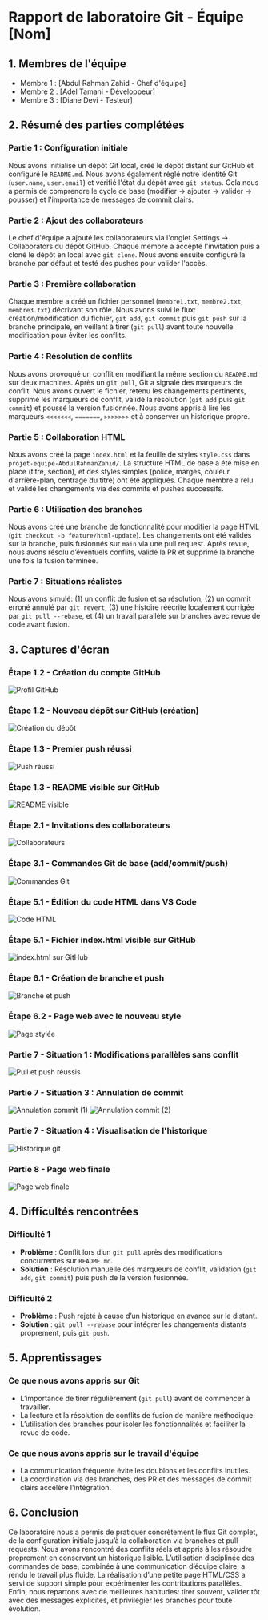 # Rapport de laboratoire Git - Équipe [Nom]

## 1. Membres de l'équipe
- Membre 1 : [Abdul Rahman Zahid - Chef d'équipe]
- Membre 2 : [Adel Tamani - Développeur]
- Membre 3 : [Diane Devi - Testeur]

## 2. Résumé des parties complétées

### Partie 1 : Configuration initiale
Nous avons initialisé un dépôt Git local, créé le dépôt distant sur GitHub et configuré le `README.md`. Nous avons également réglé notre identité Git (`user.name`, `user.email`) et vérifié l'état du dépôt avec `git status`. Cela nous a permis de comprendre le cycle de base (modifier → ajouter → valider → pousser) et l'importance de messages de commit clairs.

### Partie 2 : Ajout des collaborateurs
Le chef d'équipe a ajouté les collaborateurs via l'onglet Settings → Collaborators du dépôt GitHub. Chaque membre a accepté l'invitation puis a cloné le dépôt en local avec `git clone`. Nous avons ensuite configuré la branche par défaut et testé des pushes pour valider l'accès.

### Partie 3 : Première collaboration
Chaque membre a créé un fichier personnel (`membre1.txt`, `membre2.txt`, `membre3.txt`) décrivant son rôle. Nous avons suivi le flux: création/modification du fichier, `git add`, `git commit` puis `git push` sur la branche principale, en veillant à tirer (`git pull`) avant toute nouvelle modification pour éviter les conflits.

### Partie 4 : Résolution de conflits
Nous avons provoqué un conflit en modifiant la même section du `README.md` sur deux machines. Après un `git pull`, Git a signalé des marqueurs de conflit. Nous avons ouvert le fichier, retenu les changements pertinents, supprimé les marqueurs de conflit, validé la résolution (`git add` puis `git commit`) et poussé la version fusionnée. Nous avons appris à lire les marqueurs `<<<<<<<`, `=======`, `>>>>>>>` et à conserver un historique propre.

### Partie 5 : Collaboration HTML
Nous avons créé la page `index.html` et la feuille de styles `style.css` dans `projet-equipe-AbdulRahmanZahid/`. La structure HTML de base a été mise en place (titre, section), et des styles simples (police, marges, couleur d'arrière-plan, centrage du titre) ont été appliqués. Chaque membre a relu et validé les changements via des commits et pushes successifs.

### Partie 6 : Utilisation des branches
Nous avons créé une branche de fonctionnalité pour modifier la page HTML (`git checkout -b feature/html-update`). Les changements ont été validés sur la branche, puis fusionnés sur `main` via une pull request. Après revue, nous avons résolu d’éventuels conflits, validé la PR et supprimé la branche une fois la fusion terminée.

### Partie 7 : Situations réalistes
Nous avons simulé: (1) un conflit de fusion et sa résolution, (2) un commit erroné annulé par `git revert`, (3) une histoire réécrite localement corrigée par `git pull --rebase`, et (4) un travail parallèle sur branches avec revue de code avant fusion.

## 3. Captures d'écran

### Étape 1.2 - Création du compte GitHub
![Profil GitHub](../travail-a-remettre/screenshots/profil_github.png)

### Étape 1.2 - Nouveau dépôt sur GitHub (création)
![Création du dépôt](../travail-a-remettre/screenshots/capture_depot_git.png)

### Étape 1.3 - Premier push réussi
![Push réussi](../travail-a-remettre/screenshots/git_push_success.png)

### Étape 1.3 - README visible sur GitHub
![README visible](../travail-a-remettre/screenshots/readme_visible.png)

### Étape 2.1 - Invitations des collaborateurs
![Collaborateurs](../travail-a-remettre/screenshots/collaborateurs_invitations.png)

### Étape 3.1 - Commandes Git de base (add/commit/push)
![Commandes Git](../travail-a-remettre/screenshots/git_commands.png)

### Étape 5.1 - Édition du code HTML dans VS Code
![Code HTML](../travail-a-remettre/screenshots/codeHTML.png)

### Étape 5.1 - Fichier index.html visible sur GitHub
![index.html sur GitHub](../travail-a-remettre/screenshots/indexGithub.png)

### Étape 6.1 - Création de branche et push
![Branche et push](../travail-a-remettre/screenshots/creationBrancheEtPush.png)

### Étape 6.2 - Page web avec le nouveau style
![Page stylée](../travail-a-remettre/screenshots/pageWebAvecNouveauStyle.png)

### Partie 7 - Situation 1 : Modifications parallèles sans conflit
![Pull et push réussis](../travail-a-remettre/screenshots/terminalPullEtPush.png)

### Partie 7 - Situation 3 : Annulation de commit
![Annulation commit (1)](../travail-a-remettre/screenshots/terminalAnnulationCommit.png)
![Annulation commit (2)](../travail-a-remettre/screenshots/terminalAnnulationCommit2.png)

### Partie 7 - Situation 4 : Visualisation de l'historique
![Historique git](../travail-a-remettre/screenshots/terminalHistorique.png)

### Partie 8 - Page web finale
![Page web finale](../travail-a-remettre/screenshots/rapportFinal.png)

## 4. Difficultés rencontrées

### Difficulté 1
- **Problème** : Conflit lors d’un `git pull` après des modifications concurrentes sur `README.md`.
- **Solution** : Résolution manuelle des marqueurs de conflit, validation (`git add`, `git commit`) puis push de la version fusionnée.

### Difficulté 2
- **Problème** : Push rejeté à cause d’un historique en avance sur le distant.
- **Solution** : `git pull --rebase` pour intégrer les changements distants proprement, puis `git push`.

## 5. Apprentissages

### Ce que nous avons appris sur Git
- L’importance de tirer régulièrement (`git pull`) avant de commencer à travailler.
- La lecture et la résolution de conflits de fusion de manière méthodique.
- L’utilisation des branches pour isoler les fonctionnalités et faciliter la revue de code.

### Ce que nous avons appris sur le travail d'équipe
- La communication fréquente évite les doublons et les conflits inutiles.
- La coordination via des branches, des PR et des messages de commit clairs accélère l’intégration.

## 6. Conclusion
Ce laboratoire nous a permis de pratiquer concrètement le flux Git complet, de la configuration initiale jusqu’à la collaboration via branches et pull requests. Nous avons rencontré des conflits réels et appris à les résoudre proprement en conservant un historique lisible. L’utilisation disciplinée des commandes de base, combinée à une communication d’équipe claire, a rendu le travail plus fluide. La réalisation d’une petite page HTML/CSS a servi de support simple pour expérimenter les contributions parallèles. Enfin, nous repartons avec de meilleures habitudes: tirer souvent, valider tôt avec des messages explicites, et privilégier les branches pour toute évolution.
